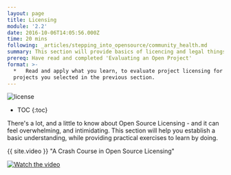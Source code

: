 ```yaml
---
layout: page
title: Licensing
module: '2.2'
date: 2016-10-06T14:05:56.000Z
time: 20 mins
following: _articles/stepping_into_opensource/community_health.md
summary: This section will provide basics of licencing and legal things in Open Source.
prereq: Have read and completed 'Evaluating an Open Project'
format: >-
  *   Read and apply what you learn, to evaluate project licensing for the
  projects you selected in the previous section.
---
```


![license]({{site.baseurl}}/img/license.jpg)

- TOC {:toc}

There's a lot, and a little to know about Open Source Licensing - and it can feel overwhelming, and intimidating. This section will help you establish a basic understanding, while providing practical exercises to learn by doing.

{{ site.video }} "A Crash Course in Open Source Licensing"

[![Watch the video](https://img.youtube.com/vi/cJIi-hIlCQM/0.jpg)](https://www.youtube.com/watch?v=cJIi-hIlCQM&t=10s)
